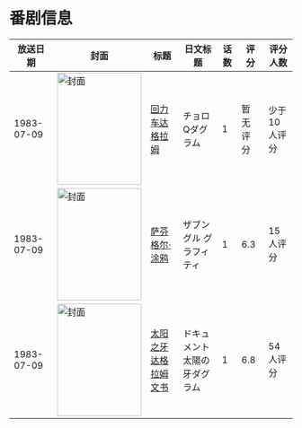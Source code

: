# 番剧信息

|放送日期|封面|标题|日文标题|话数|评分|评分人数|
|---|---|---|---|---|---|---|
|1983-07-09|<img src="//lain.bgm.tv/pic/cover/c/ab/1a/112450_o5mmT.jpg" alt="封面" style="width:150px;height:200px;object-fit:cover;">|[回力车达格拉姆](https://bangumi.tv/subject/112450)|チョロQダグラム|1|暂无评分|少于10人评分|
|1983-07-09|<img src="//lain.bgm.tv/pic/cover/c/c3/07/192783_Mzfg7.jpg" alt="封面" style="width:150px;height:200px;object-fit:cover;">|[萨芬格尔·涂鸦](https://bangumi.tv/subject/192783)|ザブングル グラフィティ|1|6.3|15人评分|
|1983-07-09|<img src="//lain.bgm.tv/pic/cover/c/95/f4/47673_dv7n0.jpg" alt="封面" style="width:150px;height:200px;object-fit:cover;">|[太阳之牙达格拉姆文书](https://bangumi.tv/subject/47673)|ドキュメント 太陽の牙ダグラム|1|6.8|54人评分|
